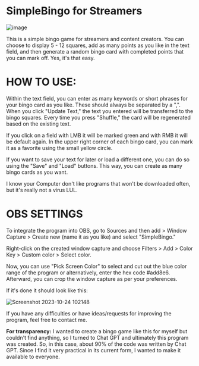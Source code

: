# SimpleBingo for Streamers

![image](https://github.com/Deschke/SimpleBingo-/assets/98089818/9d2426df-68e3-43dd-aba6-22ad2d9c4ab1)


This is a simple bingo game for streamers and content creators. You can choose to display 5 - 12 squares, add as many points as you like in the text field, and then generate a random bingo card with completed points that you can mark off.
Yes, it's that easy.

# **HOW TO USE:**

Within the text field, you can enter as many keywords or short phrases for your bingo card as you like. These should always be separated by a ",".
When you click "Update Text," the text you entered will be transferred to the bingo squares. Every time you press "Shuffle," the card will be regenerated based on the existing text.

If you click on a field with LMB it will be marked green and with RMB it will be default again.
In the upper right corner of each bingo card, you can mark it as a favorite using the small yellow circle. 

If you want to save your text for later or load a different one, you can do so using the "Save" and "Load" buttons.
This way, you can create as many bingo cards as you want.
 

I know your Computer don't like programs that won't be downloaded often, but it's really not a virus LUL.

# **OBS SETTINGS**

To integrate the program into OBS, go to Sources and then add > Window Capture > Create new (name it as you like) and select "SimpleBingo."

Right-click on the created window capture and choose Filters > Add > Color Key > Custom color > Select color.

Now, you can use "Pick Screen Color" to select and cut out the blue color range of the program or alternatively, enter the hex code #add8e6.
Afterward, you can crop the window capture as per your preferences.

If it's done it should look like this:

![Screenshot 2023-10-24 102148](https://github.com/Deschke/SimpleBingo-/assets/98089818/7ff15480-7259-49aa-8cd1-b2ca107d388b)


If you have any difficulties or have ideas/requests for improving the program, feel free to contact me.

**For transparency:**
I wanted to create a bingo game like this for myself but couldn't find anything, so I turned to Chat GPT and ultimately this program was created. So, in this case, about 90% of the code was written by Chat GPT.
Since I find it very practical in its current form, I wanted to make it available to everyone.
